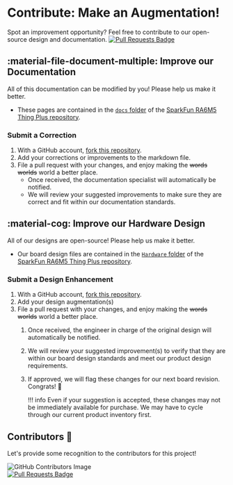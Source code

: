 # Contribute: Make an Augmentation!
Spot an improvement opportunity? Feel free to contribute to our open-source design and documentation. [![Pull Requests Badge](https://img.shields.io/github/issues-pr/sparkfun/SparkFun_USB-C_Host_Shield.svg)](https://github.com/sparkfun/SparkFun_USB-C_Host_Shield/pulls "Pull Requests")

## :material-file-document-multiple:&nbsp;Improve our Documentation
All of this documentation can be modified by you! Please help us make it better.

* These pages are contained in the [`docs` folder](https://github.com/sparkfun/SparkFun_USB-C_Host_Shield/tree/main/docs) of the [SparkFun RA6M5 Thing Plus repository](https://github.com/sparkfun/SparkFun_USB-C_Host_Shield).

<!-- ### :material-source-pull:&nbsp;Submit a Correction -->
### Submit a Correction

1. With a GitHub account, [fork this repository](https://github.com/sparkfun/SparkFun_USB-C_Host_Shield/fork).
2. Add your corrections or improvements to the markdown file.
3. File a pull request with your changes, and enjoy making the ~~words~~ ~~worlds~~ world a better place.
	* Once received, the documentation specialist will automatically be notified.
	* We will review your suggested improvements to make sure they are correct and fit within our documentation standards.

## :material-cog:&nbsp;Improve our Hardware Design
All of our designs are open-source! Please help us make it better.

* Our board design files are contained in the [`Hardware` folder](https://github.com/sparkfun/SparkFun_USB-C_Host_Shield/tree/main/Hardware) of the [SparkFun RA6M5 Thing Plus repository](https://github.com/sparkfun/SparkFun_USB-C_Host_Shield).

<!-- ### :material-source-pull:&nbsp;Submit a Design Enhancement -->
### Submit a Design Enhancement

1. With a GitHub account, [fork this repository](https://github.com/sparkfun/SparkFun_USB-C_Host_Shield/fork).
2. Add your design augmentation(s)
3. File a pull request with your changes, and enjoy making the ~~words~~ ~~worlds~~ world a better place.
	1. Once received, the engineer in charge of the original design will automatically be notified.
	2. We will review your suggested improvement(s) to verify that they are within our board design standards and meet our product design requirements.
	3. If approved, we will flag these changes for our next board revision. Congrats! 🍻

		!!! info
			Even if your suggestion is accepted, these changes may not be immediately available for purchase. We may have to cycle through our current product inventory first.

## Contributors&nbsp;:clap:
Let's provide some recognition to the contributors for this project!

![GitHub Contributors Image](https://contrib.rocks/image?repo=sparkfun/SparkFun_USB-C_Host_Shield)
<br>
[![Pull Requests Badge](https://img.shields.io/github/contributors/sparkfun/SparkFun_USB-C_Host_Shield.svg)](https://github.com/sparkfun/SparkFun_USB-C_Host_Shield/pulls "Pull Requests")